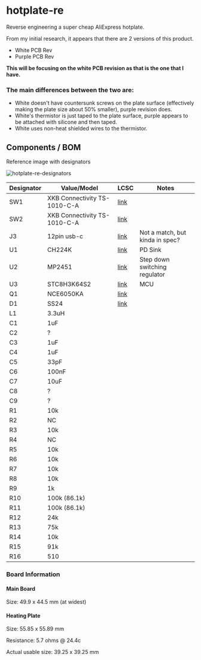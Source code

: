 # hotplate-re

Reverse engineering a super cheap AliExpress hotplate.

From my initial research, it appears that there are 2 versions of this product.

- White PCB Rev
- Purple PCB Rev

**This will be focusing on the white PCB revision as that is the one that I have.**

### The main differences between the two are:

- White doesn't have countersunk screws on the plate surface (effectively making the plate size about 50% smaller), purple revision does.
- White's thermistor is just taped to the plate surface, purple appears to be attached with silicone and then taped.
- White uses non-heat shielded wires to the thermistor.

## Components / BOM

Reference image with designators

![hotplate-re-designators](https://github.com/jamosaur/hotplate-re/assets/4105611/afd66c2e-a305-4796-a51b-e32107714642)


| Designator | Value/Model | LCSC | Notes |
| --- | --- | --- | --- |
| SW1 | XKB Connectivity TS-1010-C-A | [link](https://www.lcsc.com/product-detail/Tactile-Switches_XKB-Connectivity-TS-1010-C-A_C692458.html)
| SW2 | XKB Connectivity TS-1010-C-A | [link](https://www.lcsc.com/product-detail/Tactile-Switches_XKB-Connectivity-TS-1010-C-A_C692458.html)
| J3 | 12pin usb-c | [link](https://www.lcsc.com/product-detail/USB-Connectors_Korean-Hroparts-Elec-TYPE-C-31-M-13_C223906.html) | Not a match, but kinda in spec?
| U1 | CH224K | [link](https://www.lcsc.com/product-detail/USB-ICs_WCH-Jiangsu-Qin-Heng-CH224K_C970725.html) | PD Sink
| U2 | MP2451 | [link](https://www.lcsc.com/product-detail/DC-DC-Converters_Monolithic-Power-Systems-MP2451DJ_C400566.html) | Step down switching regulator
| U3 | STC8H3K64S2 | [link](https://www.lcsc.com/product-detail/Microcontroller-Units-MCUs-MPUs-SOCs_span-style-background-color-ff0-STC-span-Micro-STC8H3K64S2-45I-TSSOP20_C2901851.html) | MCU
| Q1 | NCE6050KA | [link](https://www.lcsc.com/product-detail/MOSFETs_Wuxi-span-style-background-color-ff0-NCE-span-Power-Semiconductor-NCE6050KA_C96013.html)
| D1 | SS24 | [link](https://www.lcsc.com/product-detail/Schottky-Barrier-Diodes-SBD_Shandong-Jingdao-Microelectronics-SS24_C115726.html)
| L1 | 3.3uH
| C1 | 1uF
| C2 | ?
| C3 | 1uF
| C4 | 1uF
| C5 | 33pF
| C6 | 100nF
| C7 | 10uF
| C8 | ?
| C9 | ?
| R1 | 10k
| R2 | NC
| R3 | 10k
| R4 | NC
| R5 | 10k
| R6 | 10k
| R7 | 10k
| R8 | 10k
| R9 | 1k
| R10 | 100k (86.1k)
| R11 | 100k (86.1k)
| R12 | 24k
| R13 | 75k
| R14 | 10k
| R15 | 91k
| R16 | 510


### Board Information

#### Main Board

Size: 49.9 x 44.5 mm (at widest)

#### Heating Plate

Size: 55.85 x 55.89 mm

Resistance: 5.7 ohms @ 24.4c

Actual usable size: 39.25 x 39.25 mm

